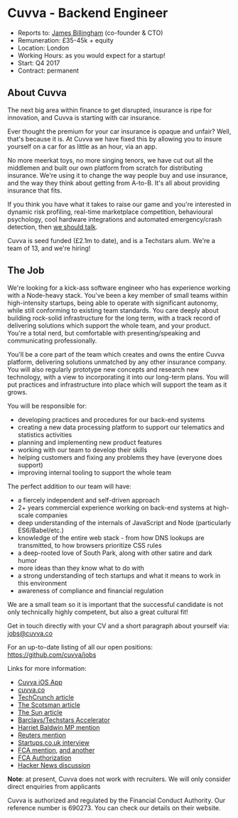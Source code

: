 # Cuvva - Backend Engineer

- Reports to: [James Billingham](https://github.com/billinghamj) (co-founder & CTO)
- Remuneration: &pound;35-45k + equity
- Location: London
- Working Hours: as you would expect for a startup!
- Start: Q4 2017
- Contract: permanent

## About Cuvva

The next big area within finance to get disrupted, insurance is ripe for
innovation, and Cuvva is starting with car insurance.

Ever thought the premium for your car insurance is opaque and unfair? Well,
that's because it is. At Cuvva we have fixed this by allowing you to insure
yourself on a car for as little as an hour, via an app.

No more meerkat toys, no more singing tenors, we have cut out all the middlemen
and built our own platform from scratch for distributing insurance. We're using
it to change the way people buy and use insurance, and the way they think about
getting from A-to-B. It's all about providing insurance that fits.

If you think you have what it takes to raise our game and you're interested in
dynamic risk profiling, real-time marketplace competition, behavioural
psychology, cool hardware integrations and automated emergency/crash detection,
then [we should talk](mailto:jobs@cuvva.co).

Cuvva is seed funded (&pound;2.1m to date), and is a Techstars alum. We're a
team of 13, and we're hiring!

## The Job

We're looking for a kick-ass software engineer who has experience working with a
Node-heavy stack. You've been a key member of small teams within high-intensity
startups, being able to operate with significant autonomy, while still
conforming to existing team standards. You care deeply about building rock-solid
infrastructure for the long term, with a track record of delivering solutions
which support the whole team, and your product. You're a total nerd, but
comfortable with presenting/speaking and communicating professionally.

You'll be a core part of the team which creates and owns the entire Cuvva
platform, delivering solutions unmatched by any other insurance company. You
will also regularly prototype new concepts and research new technology, with a
view to incorporating it into our long-term plans. You will put practices and
infrastructure into place which will support the team as it grows.

You will be responsible for:

- developing practices and procedures for our back-end systems
- creating a new data processing platform to support our telematics and statistics activities
- planning and implementing new product features
- working with our team to develop their skills
- helping customers and fixing any problems they have (everyone does support)
- improving internal tooling to support the whole team

The perfect addition to our team will have:

- a fiercely independent and self-driven approach
- 2+ years commercial experience working on back-end systems at high-scale companies
- deep understanding of the internals of JavaScript and Node (particularly ES6/Babel/etc.)
- knowledge of the entire web stack - from how DNS lookups are transmitted, to how browsers prioritize CSS rules
- a deep-rooted love of South Park, along with other satire and dark humor
- more ideas than they know what to do with
- a strong understanding of tech startups and what it means to work in this environment
- awareness of compliance and financial regulation

We are a small team so it is important that the successful candidate is not only
technically highly competent, but also a great cultural fit!

Get in touch directly with your CV and a short paragraph about yourself via:
jobs@cuvva.co

For an up-to-date listing of all our open positions:
https://github.com/cuvva/jobs

Links for more information:

- [Cuvva iOS App](https://itunes.apple.com/app/id979980804?mt=8)
- [cuvva.co](https://cuvva.co)
- [TechCrunch article](http://techcrunch.com/2016/01/05/cuvva/)
- [The Scotsman article](http://www.scotsman.com/business/companies/tech/car-insurance-start-up-cuvva-hits-the-road-1-3950441)
- [The Sun article](http://www.sunmotors.co.uk/news/app-launched-for-hourly-car-insurance/)
- [Barclays/Techstars Accelerator](http://www.techstars.com/content/blog/introducing-the-11-new-companies-of-londons-barclays-accelerator-powered-by-techstars/)
- [Harriet Baldwin MP mention](https://www.gov.uk/government/speeches/fintech-week-2016-celebrating-britains-status-as-a-leading-fintech-hub)
- [Reuters mention](http://www.reuters.com/article/britain-blockchain-idUSL8N1623LQ)
- [Startups.co.uk interview](http://startups.co.uk/cuvva-freddy-macnamara/)
- [FCA mention](https://fca.org.uk/news/uk-fintech-regulating-for-innovation), [and another](https://fca.org.uk/news/innovation-in-financial-services)
- [FCA Authorization](https://register.fca.org.uk/ShPo_FirmDetailsPage?id=001b000000o1JXIAA2)
- [Hacker News discussion](https://news.ycombinator.com/item?id=9976805)

**Note**: at present, Cuvva does not work with recruiters. We will only consider
direct enquiries from applicants

Cuvva is authorized and regulated by the Financial Conduct Authority. Our
reference number is 690273. You can check our details on their website.
